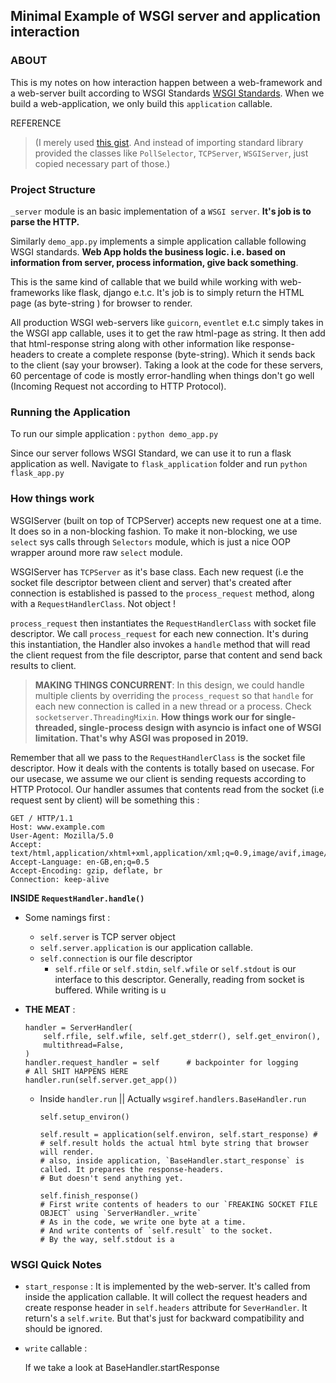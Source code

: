 ## Minimal Example of WSGI server and application interaction

### **ABOUT**
This is my notes on how interaction happen between a web-framework and a web-server built according to WSGI Standards [WSGI Standards](https://peps.python.org/pep-3333/).
When we build a web-application, we only build this `application` callable.

REFERENCE
> (I merely used [this gist](https://gist.github.com/nottrobin/8c12c9921aeb885dbe07). And instead of importing standard library provided the classes like `PollSelector`, `TCPServer`, `WSGIServer`, just copied necessary part of those.)


### **Project Structure**
  `_server` module is an basic implementation of a `WSGI server`. 
  **It's job is to parse the HTTP.**
  
  Similarly `demo_app.py` implements a simple application callable following WSGI standards.
  **Web App holds the business logic. i.e. based on information from server, process information, give back something**.

  This is the same kind of callable that we build while working with web-frameworks 
  like flask, django e.t.c. It's job is to simply return the HTML page (as byte-string ) for browser to render.  
  
  All production WSGI web-servers like `guicorn`, `eventlet` e.t.c simply takes in the WSGI app callable, uses it to get the raw html-page as string. It then add that html-response string along with other information like response-headers to create a complete response (byte-string). Which it sends back to the client (say your browser). Taking a look at the code for these servers, 60 percentage of code is mostly error-handling when things don't go well (Incoming Request not according to HTTP Protocol).

### **Running the Application**
To run our simple application : `python demo_app.py`

Since our server follows WSGI Standard, we can use it to run a flask application as well. Navigate to `flask_application` folder and run `python flask_app.py`


### **How things work** 

WSGIServer (built on top of TCPServer) accepts new request one at a time. It does so in a non-blocking fashion.
To make it non-blocking, we use `select` sys calls through `Selectors` module, which is just a nice OOP wrapper around 
more raw `select` module. 

WSGIServer has `TCPServer` as it's base class. Each new request (i.e the socket file descriptor between client and server) that's created after connection is established is passed to the `process_request` method, along with a `RequestHandlerClass`. Not object ! 
  
`process_request` then instantiates the `RequestHandlerClass` with socket file descriptor. We call `process_request` for each new connection. It's during this instantiation, the Handler also invokes a `handle` method that will read the client request from the file descriptor, parse that content and send back results to client.

> **MAKING THINGS CONCURRENT**:
In this design, we could handle multiple clients by overriding the `process_request` so that `handle` for each new connection is called in a new thread or a process. Check `socketserver.ThreadingMixin`. 
 **How things work our for single-threaded, single-process design with asyncio is infact one of WSGI limitation. That's why ASGI was proposed in 2019.**  

Remember that all we pass to the `RequestHandlerClass` is the socket file descriptor. How it deals with the contents is totally based on usecase. 
For our usecase, we assume we our client is sending requests according to HTTP Protocol. Our handler assumes that contents read from the socket (i.e request sent by client)
will be something this : 

```
GET / HTTP/1.1
Host: www.example.com
User-Agent: Mozilla/5.0
Accept: text/html,application/xhtml+xml,application/xml;q=0.9,image/avif,image/webp,*/*;q=0.8
Accept-Language: en-GB,en;q=0.5
Accept-Encoding: gzip, deflate, br
Connection: keep-alive
```

**INSIDE `RequestHandler.handle()`**
- Some namings first : 
  - `self.server` is TCP server object
  - `self.server.application` is our application callable.
  - `self.connection` is our file descriptor
    - `self.rfile` or `self.stdin`, `self.wfile` or `self.stdout` is our interface to this descriptor. Generally, reading from socket is buffered. While writing is u

- **THE MEAT** :
    ```
    handler = ServerHandler(
        self.rfile, self.wfile, self.get_stderr(), self.get_environ(),
        multithread=False,
    )
    handler.request_handler = self      # backpointer for logging
    # All SHIT HAPPENS HERE
    handler.run(self.server.get_app())
    ``` 

    - Inside `handler.run` || Actually `wsgiref.handlers.BaseHandler.run`
      ```
      self.setup_environ()

      self.result = application(self.environ, self.start_response) #
      # self.result holds the actual html byte string that browser will render. 
      # also, inside application, `BaseHandler.start_response` is called. It prepares the response-headers. 
      # But doesn't send anything yet.

      self.finish_response()
      # First write contents of headers to our `FREAKING SOCKET FILE OBJECT` using `ServerHandler._write`
      # As in the code, we write one byte at a time. 
      # And write contents of `self.result` to the socket.
      # By the way, self.stdout is a 
      ```

### WSGI Quick Notes
  - `start_response` : It is implemented by the web-server. It's called from inside the application callable. It will collect the request headers and create response header
    in `self.headers` attribute for `SeverHandler`. It return's a `self.write`. But that's just for backward compatibility and should be ignored.
  - `write` callable : 
    
     If we take a look at BaseHandler.startResponse 






    
